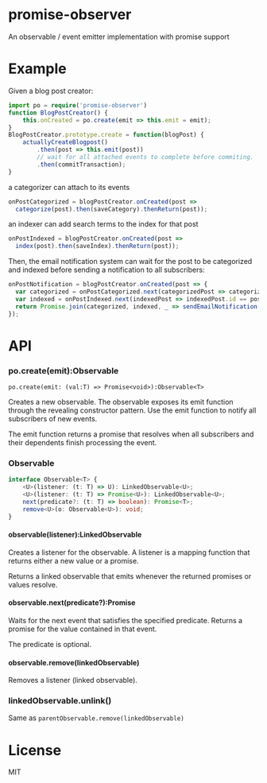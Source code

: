 # promise-observer

An observable / event emitter implementation with promise support

# Example

Given a blog post creator:

```typescript
import po = require('promise-observer')
function BlogPostCreator() {
    this.onCreated = po.create(emit => this.emit = emit);
}
BlogPostCreator.prototype.create = function(blogPost) {
    actuallyCreateBlogpost()
        .then(post => this.emit(post))
        // wait for all attached events to complete before commiting.
        .then(commitTransaction);
}
```

a categorizer can attach to its events


```typescript
onPostCategorized = blogPostCreator.onCreated(post =>
  categorize(post).then(saveCategory).thenReturn(post));
```

an indexer can add search terms to the index for that post

```typescript
onPostIndexed = blogPostCreator.onCreated(post =>
  index(post).then(saveIndex).thenReturn(post));
```

Then, the email notification system can wait for the post to be
categorized and indexed before sending a notification to all subscribers:

```typescript
onPostNotification = blogPostCreator.onCreated(post => {
  var categorized = onPostCategorized.next(categorizedPost => categorizedPost.id == post.id);
  var indexed = onPostIndexed.next(indexedPost => indexedPost.id == post.id);
  return Promise.join(categorized, indexed, _ => sendEmailNotification(post))
});
```

# API


### po.create(emit):Observable

`po.create(emit: (val:T) => Promise<void>):Observable<T>`

Creates a new observable. The observable exposes its emit function through the
revealing constructor pattern. Use the emit function to notify all subscribers
of new events.

The emit function returns a promise that resolves when all subscribers and
their dependents finish processing the event.


### Observable<T>

```typescript
interface Observable<T> {
    <U>(listener: (t: T) => U): LinkedObservable<U>;
    <U>(listener: (t: T) => Promise<U>): LinkedObservable<U>;
    next(predicate?: (t: T) => boolean): Promise<T>;
    remove<U>(o: Observable<U>): void;
}
```

#### observable(listener):LinkedObservable

Creates a listener for the observable. A listener is a mapping function that returns
either a new value or a promise.

Returns a linked observable  that emits whenever the returned  promises or values 
resolve.

#### observable.next(predicate?):Promise

Waits for the next event that satisfies the specified predicate. Returns a
promise for the value contained in that event.

The predicate is optional.

#### observable.remove(linkedObservable)

Removes a listener (linked observable).

### linkedObservable.unlink()

Same as `parentObservable.remove(linkedObservable)`


# License

MIT

